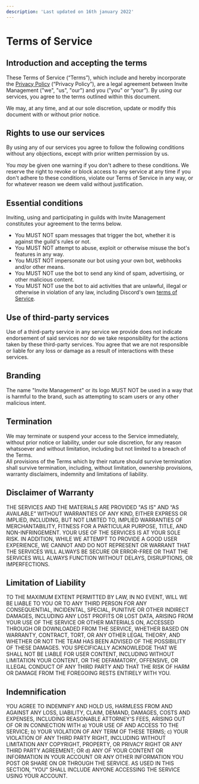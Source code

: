 ```yaml
---
description: 'Last updated on 16th january 2022'
---
```


# Terms of Service

## Introduction and accepting the terms

These Terms of Service (“Terms”), which include and hereby incorporate the [Privacy Policy](privacy-policy.md) (“Privacy Policy”), are a legal agreement between Invite Management ("we", "us", "our") and you ("you" or “your”). By using our services, you agree to the terms outlined within this document.

We may, at any time, and at our sole discretion, update or modify this document with or without prior notice.
## Rights to use our services

By using any of our services you agree to follow the following conditions without any objections, except with prior written permission by us.

You _may_ be given one warning if you don't adhere to these conditions. We reserve the right to revoke or block access to any service at any time if you don't adhere to these conditions, violate our Terms of Service in any way, or for whatever reason we deem valid without justification.

## Essential conditions  

Inviting, using and participating in guilds with Invite Management constitutes your agreement to the terms below.  

* You MUST NOT spam messages that trigger the bot, whether it is against the guild's rules or not.
* You MUST NOT attempt to abuse, exploit or otherwise misuse the bot's features in any way.
* You MUST NOT impersonate our bot using your own bot, webhooks and/or other means.
* You MUST NOT use the bot to send any kind of spam, advertising, or other malicious content.
* You MUST NOT use the bot to aid activities that are unlawful, illegal or otherwise in violation of any law, including Discord's own [terms of Service](https://discord.com/terms).

## Use of third-party services

Use of a third-party service in any service we provide does not indicate endorsement of said services nor do we take responsibility for the actions taken by these third-party services. You agree that we are not responsible or liable for any loss or damage as a result of interactions with these services.

## Branding

The name "Invite Management" or its logo MUST NOT be used in a way that is harmful to the brand, such as attempting to scam users or any other malicious intent.

## Termination

We may terminate or suspend your access to the Service immediately, without prior notice or liability, under our sole discretion, for any reason whatsoever and without limitation, including but not limited to a breach of the Terms.  
All provisions of the Terms which by their nature should survive termination shall survive termination, including, without limitation, ownership provisions, warranty disclaimers, indemnity and limitations of liability.

## Disclaimer of Warranty

THE SERVICES AND THE MATERIALS ARE PROVIDED "AS IS" AND “AS AVAILABLE” WITHOUT WARRANTIES OF ANY KIND, EITHER EXPRESS OR IMPLIED, INCLUDING, BUT NOT LIMITED TO, IMPLIED WARRANTIES OF MERCHANTABILITY, FITNESS FOR A PARTICULAR PURPOSE, TITLE, AND NON-INFRINGEMENT. YOUR USE OF THE SERVICES IS AT YOUR SOLE RISK. IN ADDITION, WHILE WE ATTEMPT TO PROVIDE A GOOD USER EXPERIENCE, WE CANNOT AND DO NOT REPRESENT OR WARRANT THAT THE SERVICES WILL ALWAYS BE SECURE OR ERROR-FREE OR THAT THE SERVICES WILL ALWAYS FUNCTION WITHOUT DELAYS, DISRUPTIONS, OR IMPERFECTIONS.

## Limitation of Liability

TO THE MAXIMUM EXTENT PERMITTED BY LAW, IN NO EVENT, WILL WE BE LIABLE TO YOU OR TO ANY THIRD PERSON FOR ANY CONSEQUENTIAL, INCIDENTAL, SPECIAL, PUNITIVE OR OTHER INDIRECT DAMAGES, INCLUDING ANY LOST PROFITS OR LOST DATA, ARISING FROM YOUR USE OF THE SERVICE OR OTHER MATERIALS ON, ACCESSED THROUGH OR DOWNLOADED FROM THE SERVICE, WHETHER BASED ON WARRANTY, CONTRACT, TORT, OR ANY OTHER LEGAL THEORY, AND WHETHER OR NOT THE TEAM HAS BEEN ADVISED OF THE POSSIBILITY OF THESE DAMAGES. YOU SPECIFICALLY ACKNOWLEDGE THAT WE SHALL NOT BE LIABLE FOR USER CONTENT, INCLUDING WITHOUT LIMITATION YOUR CONTENT, OR THE DEFAMATORY, OFFENSIVE, OR ILLEGAL CONDUCT OF ANY THIRD PARTY AND THAT THE RISK OF HARM OR DAMAGE FROM THE FOREGOING RESTS ENTIRELY WITH YOU.

## Indemnification

YOU AGREE TO INDEMNIFY AND HOLD US, HARMLESS FROM AND AGAINST ANY LOSS, LIABILITY, CLAIM, DEMAND, DAMAGES, COSTS AND EXPENSES, INCLUDING REASONABLE ATTORNEY'S FEES, ARISING OUT OF OR IN CONNECTION WITH a) YOUR USE OF AND ACCESS TO THE SERVICE; b) YOUR VIOLATION OF ANY TERM OF THESE TERMS; c) YOUR VIOLATION OF ANY THIRD PARTY RIGHT, INCLUDING WITHOUT LIMITATION ANY COPYRIGHT, PROPERTY, OR PRIVACY RIGHT OR ANY THIRD PARTY AGREEMENT; OR d) ANY OF YOUR CONTENT OR INFORMATION IN YOUR ACCOUNT OR ANY OTHER INFORMATION YOU POST OR SHARE ON OR THROUGH THE SERVICE. AS USED IN THIS SECTION, "YOU" SHALL INCLUDE ANYONE ACCESSING THE SERVICE USING YOUR ACCOUNT.